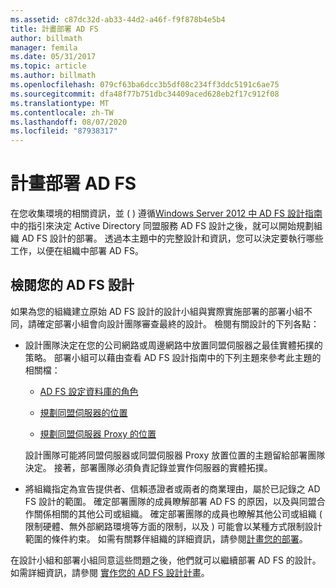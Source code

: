 ```yaml
---
ms.assetid: c87dc32d-ab33-44d2-a46f-f9f878b4e5b4
title: 計畫部署 AD FS
author: billmath
manager: femila
ms.date: 05/31/2017
ms.topic: article
ms.author: billmath
ms.openlocfilehash: 079cf63ba6dcc3b5df08c234ff3ddc5191c6ae75
ms.sourcegitcommit: dfa48f77b751dbc34409aced628eb2f17c912f08
ms.translationtype: MT
ms.contentlocale: zh-TW
ms.lasthandoff: 08/07/2020
ms.locfileid: "87938317"
---
```

# <a name="planning-to-deploy-ad-fs"></a>計畫部署 AD FS


在您收集環境的相關資訊，並 \( \) 遵循[Windows Server 2012 中 AD FS 設計指南](../design/ad-fs-design-guide-in-windows-server-2012.md)中的指引來決定 Active Directory 同盟服務 AD FS 設計之後，就可以開始規劃組織 AD FS 設計的部署。 透過本主題中的完整設計和資訊，您可以決定要執行哪些工作，以便在組織中部署 AD FS。

## <a name="reviewing-your-ad-fs-design"></a>檢閱您的 AD FS 設計
如果為您的組織建立原始 AD FS 設計的設計小組與實際實施部署的部署小組不同，請確定部署小組會向設計團隊審查最終的設計。 檢閱有關設計的下列各點：

-   設計團隊決定在您的公司網路或周邊網路中放置同盟伺服器之最佳實體拓撲的策略。 部署小組可以藉由查看 AD FS 設計指南中的下列主題來參考此主題的相關檔：

    -   [AD FS 設定資料庫的角色](../../ad-fs/technical-reference/The-Role-of-the-AD-FS-Configuration-Database.md)

    -   [規劃同盟伺服器的位置](../design/planning-federation-server-placement.md)

    -   [規劃同盟伺服器 Proxy 的位置](../design/planning-federation-server-proxy-placement.md)

    設計團隊可能將同盟伺服器或同盟伺服器 Proxy 放置位置的主題留給部署團隊決定。 接著，部署團隊必須負責記錄並實作伺服器的實體拓撲。

-   將組織指定為宣告提供者、信賴憑證者或兩者的商業理由，屬於已記錄之 AD FS 設計的範圍。 確定部署團隊的成員瞭解部署 AD FS 的原因，以及與同盟合作關係相關的其他公司或組織。 確定部署團隊的成員也瞭解其他公司或組織 \( 限制硬體、無外部網路環境等方面的限制，以及 \) 可能會以某種方式限制設計範圍的條件約束。 如需有關夥伴組織的詳細資訊，請參閱[計畫您的部署](../design/planning-your-deployment.md)。

在設計小組和部署小組同意這些問題之後，他們就可以繼續部署 AD FS 的設計。 如需詳細資訊，請參閱 [實作您的 AD FS 設計計畫](Implementing-Your-AD-FS-Design-Plan.md)。
